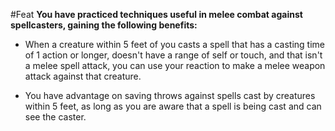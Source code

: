 #Feat
**You have practiced techniques useful in melee combat against spellcasters, gaining the following benefits:**

* When a creature within 5 feet of you casts a spell that has a casting time of 1 action or longer, doesn't have a range of self or touch, and that isn't a melee spell attack, you can use your reaction to make a melee weapon attack against that creature.

* You have advantage on saving throws against spells cast by creatures within 5 feet, as long as you are aware that a spell is being cast and can see the caster.